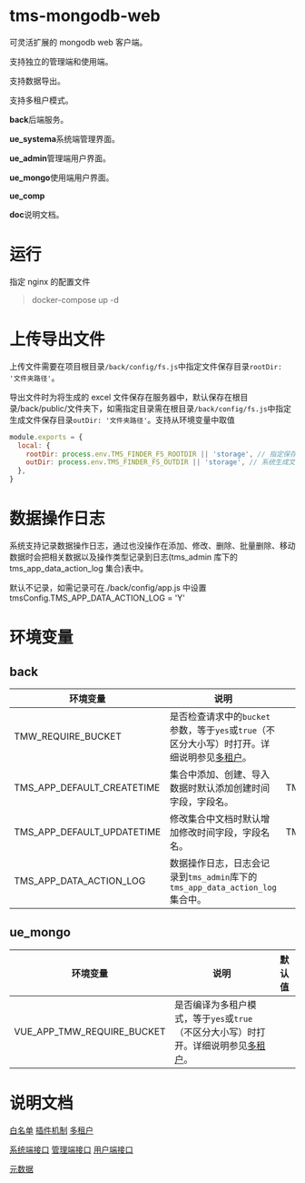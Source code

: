 # tms-mongodb-web

可灵活扩展的 mongodb web 客户端。

支持独立的管理端和使用端。

支持数据导出。

支持多租户模式。

**back**后端服务。

**ue_systema**系统端管理界面。

**ue_admin**管理端用户界面。

**ue_mongo**使用端用户界面。

**ue_comp**

**doc**说明文档。

# 运行

指定 nginx 的配置文件

> docker-compose up -d

# 上传导出文件

上传文件需要在项目根目录`/back/config/fs.js`中指定文件保存目录`rootDir: '文件夹路径'`。

导出文件时为将生成的 excel 文件保存在服务器中，默认保存在根目录/back/public/文件夹下，如需指定目录需在根目录`/back/config/fs.js`中指定生成文件保存目录`outDir: '文件夹路径'`。支持从环境变量中取值

```javascript
module.exports = {
  local: {
    rootDir: process.env.TMS_FINDER_FS_ROOTDIR || 'storage', // 指定保存文件的目录
    outDir: process.env.TMS_FINDER_FS_OUTDIR || 'storage', // 系统生成文件存放目录
  },
}
```

# 数据操作日志

系统支持记录数据操作日志，通过也没操作在添加、修改、删除、批量删除、移动数据时会把相关数据以及操作类型记录到日志(tms_admin 库下的 tms_app_data_action_log 集合)表中。

默认不记录，如需记录可在./back/config/app.js 中设置 tmsConfig.TMS_APP_DATA_ACTION_LOG = 'Y'

# 环境变量

## back

| 环境变量                   | 说明                                                                                                         | 默认值                     |
| -------------------------- | ------------------------------------------------------------------------------------------------------------ | -------------------------- |
| TMW_REQUIRE_BUCKET         | 是否检查请求中的`bucket`参数，等于`yes`或`true`（不区分大小写）时打开。详细说明参见[多租户](doc/多租户.md)。 |                            |
| TMS_APP_DEFAULT_CREATETIME | 集合中添加、创建、导入数据时默认添加创建时间字段，字段名。                                                   | TMS_DEFAULT_CREATE_TIME    |
| TMS_APP_DEFAULT_UPDATETIME | 修改集合中文档时默认增加修改时间字段，字段名名。                                                             | TMS_APP_DEFAULT_UPDATETIME |
| TMS_APP_DATA_ACTION_LOG    | 数据操作日志，日志会记录到`tms_admin`库下的`tms_app_data_action_log`集合中。                                 |                            |

## ue_mongo

| 环境变量                   | 说明                                                                                                 | 默认值 |
| -------------------------- | ---------------------------------------------------------------------------------------------------- | ------ |
| VUE_APP_TMW_REQUIRE_BUCKET | 是否编译为多租户模式，等于`yes`或`true`（不区分大小写）时打开。详细说明参见[多租户](doc/多租户.md)。 |        |

# 说明文档

[白名单](doc/白名单.md)
[插件机制](doc/插件机制.md)
[多租户](doc/多租户.md)

[系统端接口](doc/系统端接口.md)
[管理端接口](doc/管理端接口.md)
[用户端接口](doc/用户端接口.md)

[元数据](doc/元数据.md)
